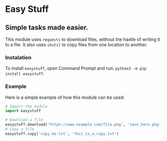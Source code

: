 # Easy Stuff
## Simple tasks made easier.
This module uses `requests` to download files, without the hastle of writing it to a file. It also uses `shutil` to copy files from one location to another.

### Instalation
To install `easystuff`, open Command Prompt and run: `python3 -m pip install easystuff`.

### Example
Here is a simple example of how this module can be used:
```python
# Import the module
import easystuff

# Download a file
easystuff.download('https://www.example.com/file.png', 'save_here.png')
# Copy a file
easystuff.copy('copy_me.txt', 'this_is_a_copy.txt')
```
